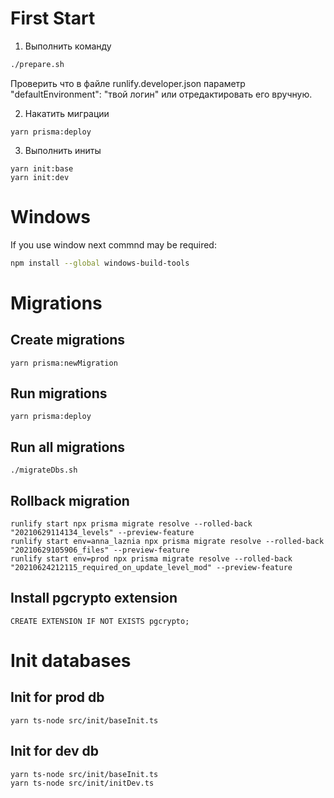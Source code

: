 
# First Start

1. Выполнить команду

```sh
./prepare.sh
```

Проверить что в файле runlify.developer.json параметр "defaultEnvironment": "твой логин" или отредактировать его вручную.

2. Накатить миграции
```
yarn prisma:deploy
```

3. Выполнить иниты
```
yarn init:base
yarn init:dev
```

# Windows
If you use window next commnd may be required:
```sh
npm install --global windows-build-tools
```

# Migrations

## Create migrations
```
yarn prisma:newMigration
```

## Run migrations
```
yarn prisma:deploy
```

## Run all migrations
```
./migrateDbs.sh
```

## Rollback migration
```
runlify start npx prisma migrate resolve --rolled-back "20210629114134_levels" --preview-feature
runlify start env=anna_laznia npx prisma migrate resolve --rolled-back "20210629105906_files" --preview-feature
runlify start env=prod npx prisma migrate resolve --rolled-back "20210624212115_required_on_update_level_mod" --preview-feature
```

## Install pgcrypto extension
```
CREATE EXTENSION IF NOT EXISTS pgcrypto;
```

# Init databases

## Init for prod db
```
yarn ts-node src/init/baseInit.ts
```

## Init for dev db
```
yarn ts-node src/init/baseInit.ts
yarn ts-node src/init/initDev.ts
```
